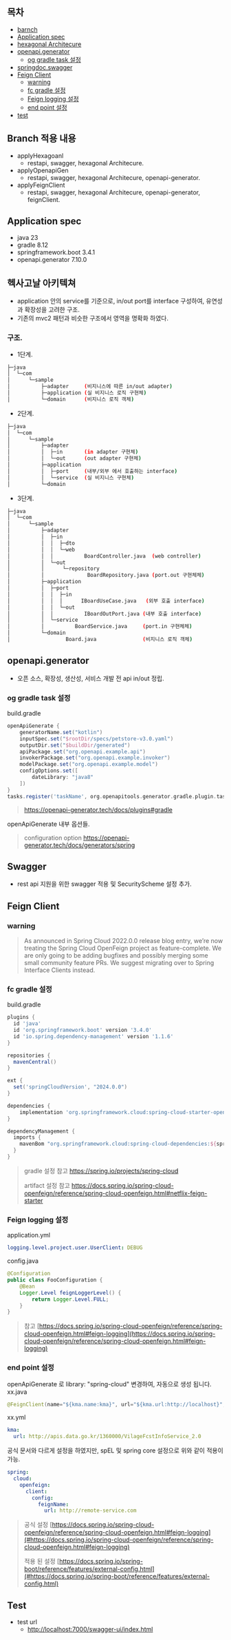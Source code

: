 ## 목차
- [barnch](#Branch-적용-내용)
- [Application spec](#Application-spec)
- [hexagonal Architecure](#헥사고날-아키텍쳐)
- [openapi.generator](#openapigenerator)
  - [og gradle task 설정](#og-gradle-task-설정)
- [springdoc.swagger](#Swagger)
- [Feign Client](#Feign-Client)
  - [warning](#warning)
  - [fc gradle 설정](#fc-gradle-설정)
  - [Feign logging 설정](#Feign-logging-설정)
  - [end point 설정](#end-point-설정)
- [test](#test)
## Branch 적용 내용
- applyHexagoanl
  - restapi, swagger, hexagonal Architecure.
- applyOpenapiGen
  - restapi, swagger, hexagonal Architecure, openapi-generator.
- applyFeignClient
  - restapi, swagger, hexagonal Architecure, openapi-generator, feignClient.
## Application spec
- java 23
- gradle 8.12
- springframework.boot 3.4.1
- openapi.generator 7.10.0
## 헥사고날 아키텍쳐
- application 안의 service를 기준으로, in/out port를 interface 구성하여, 유연성과 확장성을 고려한 구조.
- 기존의 mvc2 패턴과 비슷한 구조에서 영역을 명확화 하였다.
### 구조.
- 1단계.
```bash
├─java
│  └─com
│      └─sample
│          ├─adapter     (비지니스에 따른 in/out adapter)
│          ├─application (실 비지니스 로직 구현체)
│          └─domain      (비지니스 로직 객체)
```
- 2단계.
```bash
├─java
│  └─com
│      └─sample
│          ├─adapter
│          │  ├─in       (in adapter 구현체)
│          │  └─out      (out adapter 구현체)
│          ├─application
│          │  ├─port     (내부/외부 에서 호출하는 interface)
│          │  └─service  (실 비지니스 구현체)
│          └─domain
```
- 3단계.
```bash
├─java
│  └─com
│      └─sample
│          ├─adapter
│          │  ├─in
│          │  │  ├─dto
│          │  │  └─web
│          │  │          BoardController.java  (web controller)
│          │  └─out
│          │      └─repository
│          │              BoardRepository.java (port.out 구현체체)
│          ├─application
│          │  ├─port
│          │  │  ├─in
│          │  │  │      IBoardUseCase.java   (외부 호출 interface)
│          │  │  └─out
│          │  │          IBoardOutPort.java (내부 호출 interface)
│          │  └─service
│          │          BoardService.java     (port.in 구현체체)
│          └─domain
│                  Board.java               (비지니스 로직 객체)
```
## openapi.generator
- 오픈 소스, 확장성, 생산성, 서비스 개발 전 api in/out 정립.
### og gradle task 설정
build.gradle
```gradle
openApiGenerate {
    generatorName.set("kotlin")
    inputSpec.set("$rootDir/specs/petstore-v3.0.yaml")
    outputDir.set("$buildDir/generated")
    apiPackage.set("org.openapi.example.api")
    invokerPackage.set("org.openapi.example.invoker")
    modelPackage.set("org.openapi.example.model")
    configOptions.set([
        dateLibrary: "java8"
    ])
}
tasks.register('taskName', org.openapitools.generator.gradle.plugin.tasks.GenerateTask) { ... }
```
> https://openapi-generator.tech/docs/plugins#gradle

openApiGenerate 내부 옵션들.
> configuration option https://openapi-generator.tech/docs/generators/spring
## Swagger
- rest api 지원을 위한 swagger 적용 및 SecurityScheme 설정 추가.
## Feign Client
### warning
> As announced in Spring Cloud 2022.0.0 release blog entry, we’re now treating the Spring Cloud OpenFeign project as feature-complete. We are only going to be adding bugfixes and possibly merging some small community feature PRs. We suggest migrating over to Spring Interface Clients instead.
### fc gradle 설정
build.gradle
```gradle
plugins {
  id 'java'
  id 'org.springframework.boot' version '3.4.0'
  id 'io.spring.dependency-management' version '1.1.6'
}

repositories {
  mavenCentral()
}

ext {
  set('springCloudVersion', "2024.0.0")
}

dependencies {
    implementation 'org.springframework.cloud:spring-cloud-starter-openfeign'
}

dependencyManagement {
  imports {
    mavenBom "org.springframework.cloud:spring-cloud-dependencies:${springCloudVersion}"
  }
}
```
> gradle 설정 참고 https://spring.io/projects/spring-cloud
> 
> artifact 설정 참고 https://docs.spring.io/spring-cloud-openfeign/reference/spring-cloud-openfeign.html#netflix-feign-starter
### Feign logging 설정 
application.yml
```yaml
logging.level.project.user.UserClient: DEBUG
```
config.java
```java
@Configuration
public class FooConfiguration {
	@Bean
	Logger.Level feignLoggerLevel() {
		return Logger.Level.FULL;
	}
}
```
> 참고 [https://docs.spring.io/spring-cloud-openfeign/reference/spring-cloud-openfeign.html#feign-logging](https://docs.spring.io/spring-cloud-openfeign/reference/spring-cloud-openfeign.html#feign-logging)
### end point 설정
openApiGenerate 로 library: "spring-cloud" 변경하여, 자동으로 생성 됩니다.
xx.java
```java
@FeignClient(name="${kma.name:kma}", url="${kma.url:http://localhost}", configuration = ClientConfiguration.class)
```
xx.yml
```yml
kma:
  url: http://apis.data.go.kr/1360000/VilageFcstInfoService_2.0
```
공식 문서와 다르게 설정을 하였지만, spEL 및 spring core 설정으로 위와 같이 적용이 가능.
```yml
spring:
  cloud:
    openfeign:
      client:
        config:
          feignName:
            url: http://remote-service.com
```
> 공식 설정 [https://docs.spring.io/spring-cloud-openfeign/reference/spring-cloud-openfeign.html#feign-logging](#https://docs.spring.io/spring-cloud-openfeign/reference/spring-cloud-openfeign.html#feign-logging)
>
> 적용 된 설정 [https://docs.spring.io/spring-boot/reference/features/external-config.html](#https://docs.spring.io/spring-boot/reference/features/external-config.html)
## Test
- test url
  - [http://localhost:7000/swagger-ui/index.html](http://localhost:7000/swagger-ui/index.html)
